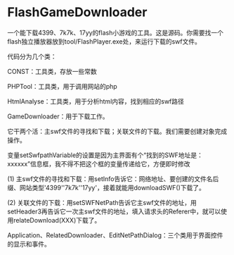 # FlashGameDownloader

一个能下载4399、7k7k、17yy的flash小游戏的工具。这是源码。你需要找一个flash独立播放器放到tool/FlashPlayer.exe处，来运行下载的swf文件。

代码分为几个类：

CONST：工具类，存放一些常数

PHPTool：工具类，用于调用网站的php

HtmlAnalyse：工具类，用于分析html内容，找到相应的swf路径

GameDownloader：用于下载工作。

它干两个活：主swf文件的寻找和下载；关联文件的下载。我们需要创建对象完成操作。

变量setSwfpathVariable的设置是因为主界面有个“找到的SWF地址是：xxxxxx”信息框，我不得不把这个框的变量传递给它，方便即时修改

(1) 主swf文件的寻找和下载：用setInfo告诉它：网络地址、要创建的文件名后缀、网站类型'4399''7k7k''17yy'，接着就能用downloadSWF()下载了。

(2) 关联文件的下载：用setSWFNetPath告诉它主swf文件的地址，用setHeader3再告诉它一次主swf文件的地址，填入请求头的Referer中，就可以使用relateDownload(XXX)下载了。

Application、RelatedDownloader、EditNetPathDialog：三个类用于界面控件的显示和事件。

